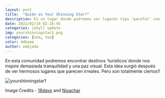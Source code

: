```yaml
---
layout: post
title:  "Quién es Your Shinning Star?"
description: Es un lugar donde podremos ver lugares tipo 'paceful' con sus decripciones
date: 2022/02/18 02:16:45
categories: jekyll update
img: yourshinningstar1.png 
categories: [one, two]
color: 4dbaae
author: webjeda
---
```

En esta comunidad podremos encontrar destinos 'turísticos´donde nos inspire demasiada tranquilidad y una paz visual.
Esta idea surgió después de ver hermosos lugares que parecen irreales. Pero son totalmente ciertos!!

![yourshinningstar1](https://user-images.githubusercontent.com/98052095/155214367-400500f3-af16-42e0-ae3d-e098837a31a9.png)



Image Credits - [18days](https://www.youtube.com/watch?v=kyHFBybC3RI) and [Nisachar](http://nisachar.deviantart.com/gallery/37429163/18-Days) 
